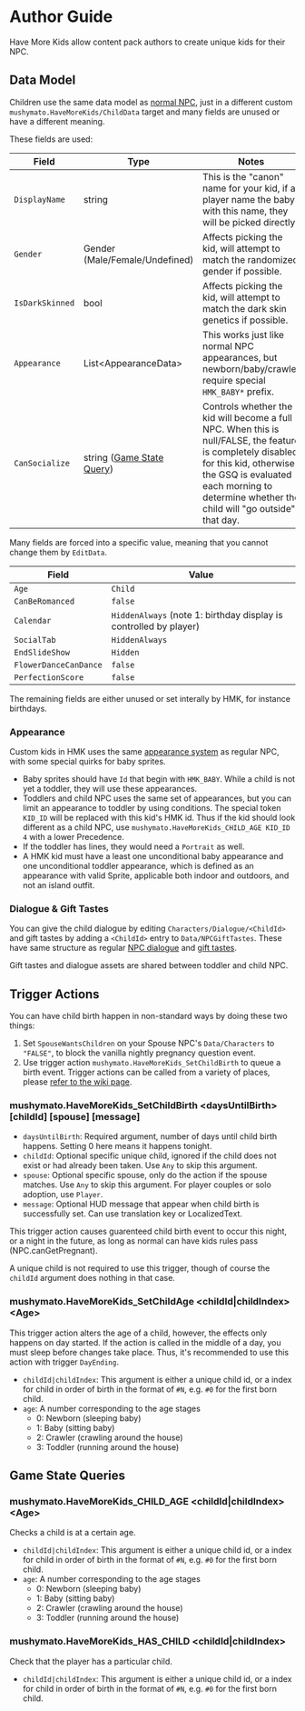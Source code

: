 # Author Guide

Have More Kids allow content pack authors to create unique kids for their NPC.

## Data Model

Children use the same data model as [normal NPC](https://stardewvalleywiki.com/Modding:NPC_data), just in a different custom `mushymato.HaveMoreKids/ChildData` target and many fields are unused or have a different meaning.

These fields are used:

| Field | Type | Notes |
| ----- | ---- | ----- |
| `DisplayName` | string | This is the "canon" name for your kid, if a player name the baby with this name, they will be picked directly. |
| `Gender` | Gender (Male/Female/Undefined) | Affects picking the kid, will attempt to match the randomized gender if possible. |
| `IsDarkSkinned` | bool | Affects picking the kid, will attempt to match the dark skin genetics if possible. |
| `Appearance` | List\<AppearanceData\> | This works just like normal NPC appearances, but newborn/baby/crawler require special `HMK_BABY*` prefix. |
| `CanSocialize` | string ([Game State Query](https://stardewvalleywiki.com/Modding:Game_state_queries)) | Controls whether the kid will become a full NPC. When this is null/FALSE, the feature is completely disabled for this kid, otherwise the GSQ is evaluated each morning to determine whether the child will "go outside" that day. |

Many fields are forced into a specific value, meaning that you cannot change them by `EditData`.

| Field | Value |
| ----- | ----- |
| `Age` | `Child` |
| `CanBeRomanced` | `false` |
| `Calendar` | `HiddenAlways` (note 1: birthday display is controlled by player) |
| `SocialTab` | `HiddenAlways` |
| `EndSlideShow` | `Hidden` |
| `FlowerDanceCanDance` | `false` |
| `PerfectionScore` | `false` |

The remaining fields are either unused or set interally by HMK, for instance birthdays.

### Appearance

Custom kids in HMK uses the same [appearance system](https://stardewvalleywiki.com/Modding:NPC_data#Appearance_.26_sprite) as regular NPC, with some special quirks for baby sprites.

- Baby sprites should have `Id` that begin with `HMK_BABY`. While a child is not yet a toddler, they will use these appearances.
- Toddlers and child NPC uses the same set of appearances, but you can limit an appearance to toddler by using conditions. The special token `KID_ID` will be replaced with this kid's HMK id. Thus if the kid should look different as a child NPC, use `mushymato.HaveMoreKids_CHILD_AGE KID_ID 4` with a lower Precedence.
- If the toddler has lines, they would need a `Portrait` as well.
- A HMK kid must have a least one unconditional baby appearance and one unconditional toddler appearance, which is defined as an appearance with valid Sprite, applicable both indoor and outdoors, and not an island outfit.

### Dialogue & Gift Tastes

You can give the child dialogue by editing `Characters/Dialogue/<ChildId>` and gift tastes by adding a `<ChildId>` entry to `Data/NPCGiftTastes`.
These have same structure as regular [NPC dialogue](https://stardewvalleywiki.com/Modding:Dialogue) and [gift tastes](https://stardewvalleywiki.com/Modding:NPC_data#Gift_tastes).

Gift tastes and dialogue assets are shared between toddler and child NPC.

## Trigger Actions

You can have child birth happen in non-standard ways by doing these two things:
1. Set `SpouseWantsChildren` on your Spouse NPC's `Data/Characters` to `"FALSE"`, to block the vanilla nightly pregnancy question event.
2. Use trigger action `mushymato.HaveMoreKids_SetChildBirth` to queue a birth event. Trigger actions can be called from a variety of places, please [refer to the wiki page](https://stardewvalleywiki.com/Modding:Trigger_actions).

### mushymato.HaveMoreKids_SetChildBirth \<daysUntilBirth\> [childId] [spouse] [message]

- `daysUntilBirth`: Required argument, number of days until child birth happens. Setting 0 here means it happens tonight.
- `childId`: Optional specific unique child, ignored if the child does not exist or had already been taken. Use `Any` to skip this argument.
- `spouse`: Optional specific spouse, only do the action if the spouse matches. Use `Any` to skip this argument. For player couples or solo adoption, use `Player`.
- `message`: Optional HUD message that appear when child birth is successfully set. Can use translation key or LocalizedText.

This trigger action causes guarenteed child birth event to occur this night, or a night in the future, as long as normal can have kids rules pass (NPC.canGetPregnant).

A unique child is not required to use this trigger, though of course the `childId` argument does nothing in that case.

### mushymato.HaveMoreKids_SetChildAge \<childId|childIndex\> \<Age\>

This trigger action alters the age of a child, however, the effects only happens on day started. If the action is called in the middle of a day, you must sleep before changes take place.
Thus, it's recommended to use this action with trigger `DayEnding`.

- `childId|childIndex`: This argument is either a unique child id, or a index for child in order of birth in the format of `#N`, e.g. `#0` for the first born child.
- `age`: A number corresponding to the age stages
  - 0: Newborn (sleeping baby)
  - 1: Baby (sitting baby)
  - 2: Crawler (crawling around the house)
  - 3: Toddler (running around the house)

## Game State Queries

### mushymato.HaveMoreKids_CHILD_AGE \<childId|childIndex\> \<Age\>

Checks a child is at a certain age.

- `childId|childIndex`: This argument is either a unique child id, or a index for child in order of birth in the format of `#N`, e.g. `#0` for the first born child.
- `age`: A number corresponding to the age stages
  - 0: Newborn (sleeping baby)
  - 1: Baby (sitting baby)
  - 2: Crawler (crawling around the house)
  - 3: Toddler (running around the house)

### mushymato.HaveMoreKids_HAS_CHILD \<childId|childIndex\>

Check that the player has a particular child.

- `childId|childIndex`: This argument is either a unique child id, or a index for child in order of birth in the format of `#N`, e.g. `#0` for the first born child.

